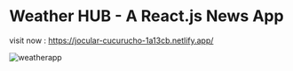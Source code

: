 


# Weather HUB - A React.js News App

visit now  : https://jocular-cucurucho-1a13cb.netlify.app/

![weatherapp](https://github.com/Chebaleomkar/weather-app/assets/122032936/a8a51104-1376-4b36-bef6-188b3fb26a7b)
